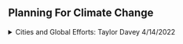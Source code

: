 ## Planning For Climate Change




<details>
  
  <summary> Cities and Global Efforts: Taylor Davey 4/14/2022 </summary>

  ### Summary 
  Davey talks about the **scalar nature** of climate change that spans a molecular to global scale. Her thesis largely seems to be that cities at a local level are where more of climate action is taking place. Introduces a lot of diagrams/framweworks that global climate community has been using. 
  .  
<details>
  
  <summary> guiding quotes/papers </summary>
  
  **"While nations talk, cities act,"** David Miller  

  [Why does everyone think cities can save the planet?](https://journals-sagepub-com.ezp-prod1.hul.harvard.edu/doi/full/10.1177/0042098020919081)
Hillary Angelo, David Wachsmuth
  
   ####  "The understanding of what 'nature' is inspired views about what the city ought to be" Swyngedow and Kaika 2000 
  
**Scalar difference of problem,** flom molecular to global. Allows space for all the scales in-between (ie local, regional, etc). 
  </details>

  <details>
    <summary> some history on global efforts </summary>
    
  1. Agenda 21, environmental agenda 
     * Established 1987
     * Introduces **Sustainable Growth**. _Agenda 21 sustainable growth as the way to go forward._
     * Critically is not anti-growth. 
    
  2. **ipcc:** Intergovernmental Panel on Climate Change: 
     * Established 1988
  
  3. 1997 Kyoto Protocol. First Environmental Agreement from UN --> 2015 Paris Agreement
     * Binding Agreements -->Pledge-and-Review
     * Top-Down --> Bottom-Up
     * Regulatory --> Catalyze and Facilitate
    
   More recent, introduction of the idea of  **Urban Carbon Budgets** 
    
 [Greenhouse Gas Protocol](https://ghgprotocol.org/countries-and-cities)
  
  </details>
  
  <details> 
    <Summary> Sustainable Development At The Center? </summary>
    
![image](https://user-images.githubusercontent.com/34726888/163415773-e152a619-55cf-4d0c-944f-3af630d95c69.png)
  
  </details>
  
<details>
  <summary> City Resilience Framework </summary>
 
![image](https://user-images.githubusercontent.com/34726888/163417712-d96d2ff5-9640-415d-aee1-ae6c1e1760b8.png)
  </details>
    

  <details> 
    <summary>  Black Box of Power in Enviro Gov, Morrison> </summary>
    
  ![(black box of power in environemtnal governance, morrison)](https://user-images.githubusercontent.com/34726888/163418364-68ea7bed-eaed-4492-b53f-bdf418837bde.png)
  </details>

  
  <details>
    <summary> Carbon Lock-In, Seto et Al </summary>
    
 ![image](https://user-images.githubusercontent.com/34726888/163419844-d9fd3441-f68a-4302-bc5e-e0ba1b7fc893.png)
  </details>
  
  <details>
    <summary> Urban Metabolism </summary>
    
  ![image](https://user-images.githubusercontent.com/34726888/163421157-63f22d42-4d86-4091-8525-c7caccd6f454.png)
 urban metabolis, 1970s
    
  </details>
  
  <details>
    <summary> Discourses on Climate Delay>, Lamb et, al </summary>
    
![image](https://user-images.githubusercontent.com/34726888/163421625-a9cdc8d4-656c-43ca-84a8-7019e433d7f2.png)

  </details>
  
  <details>
    <summary> Slow Violence </summary>
  Slow-violence: O'lear (2016) ["Climate Science and Slow Violence"](https://www-sciencedirect-com.ezp-prod1.hul.harvard.edu/science/article/pii/S0962629815000062)
  
    </details>
</details>

